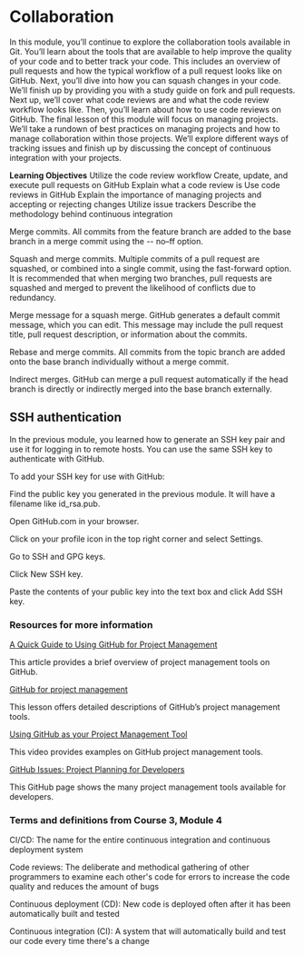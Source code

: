 # Collaboration

In this module, you’ll continue to explore the collaboration tools available in Git. You’ll learn about the tools that are available to help improve the quality of your code and to better track your code. This includes an overview of pull requests and how the typical workflow of a pull request looks like on GitHub. Next, you’ll dive into how you can squash changes in your code. We’ll finish up by providing you with a study guide on fork and pull requests. Next up, we’ll cover what code reviews are and what the code review workflow looks like. Then, you’ll learn about how to use code reviews on GitHub. The final lesson of this module will focus on managing projects. We’ll take a rundown of best practices on managing projects and how to manage collaboration within those projects. We’ll explore different ways of tracking issues and finish up by discussing the concept of continuous integration with your projects.

**Learning Objectives**
Utilize the code review workflow
Create, update, and execute pull requests on GitHub
Explain what a code review is
Use code reviews in GitHub
Explain the importance of managing projects and accepting or rejecting changes
Utilize issue trackers
Describe the methodology behind continuous integration

Merge commits. All commits from the feature branch are added to the base branch in a merge commit using the -- no–ff option.

Squash and merge commits. Multiple commits of a pull request are squashed, or combined into a single commit, using the fast-forward option. It is recommended that when merging two branches, pull requests are squashed and merged to prevent the likelihood of conflicts due to redundancy.

Merge message for a squash merge. GitHub generates a default commit message, which you can edit. This message may include the pull request title, pull request description, or information about the commits.

Rebase and merge commits. All commits from the topic branch are added onto the base branch individually without a merge commit.

Indirect merges. GitHub can merge a pull request automatically if the head branch is directly or indirectly merged into the base branch externally.

## SSH authentication

In the previous module, you learned how to generate an SSH key pair and use it for logging in to remote hosts. You can use the same SSH key to authenticate with GitHub.

To add your SSH key for use with GitHub:

Find the public key you generated in the previous module. It will have a filename like id_rsa.pub.

Open
GitHub.com
in your browser.

Click on your profile icon in the top right corner and select Settings.

Go to SSH and GPG keys.

Click New SSH key.

Paste the contents of your public key into the text box and click Add SSH key.

### Resources for more information

[A Quick Guide to Using GitHub for Project Management](https://www.jobsity.com/blog/a-quick-guide-to-using-github-for-project-management)

This article provides a brief overview of project management tools on GitHub.

[GitHub for project management](https://openscapes.github.io/series/core-lessons/github/github-issues.html)

This lesson offers detailed descriptions of GitHub’s project management tools.

[Using GitHub as your Project Management Tool](https://www.youtube.com/watch?v=qgQAFP6oSKw)

This video provides examples on GitHub project management tools.

[GitHub Issues: Project Planning for Developers](https://github.com/features/issues)

This GitHub page shows the many project management tools available for developers.

### Terms and definitions from Course 3, Module 4

CI/CD: The name for the entire continuous integration and continuous deployment system

Code reviews: The deliberate and methodical gathering of other programmers to examine each other's code for errors to increase the code quality and reduces the amount of bugs

Continuous deployment (CD): New code is deployed often after it has been automatically built and tested

Continuous integration (CI): A system that will automatically build and test our code every time there's a change
